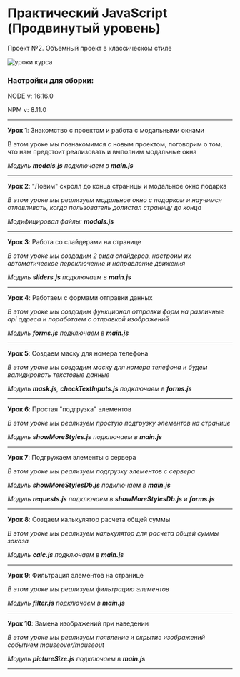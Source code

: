 # Практический JavaScript (Продвинутый уровень)

Проект №2. Объемный проект в классическом стиле

![уроки курса](https://thumbsnap.com/i/HPgMhLYH.png)

### Настройки для сборки:

NODE v: 16.16.0

NPM v: 8.11.0

***

**Урок 1**: Знакомство с проектом и работа с модальными окнами

В этом уроке мы познакомимся с новым проектом, поговорим о том, что нам предстоит реализовать и выполним модальные окна

*Модуль **modals.js** подключаем в **main.js***

---

**Урок 2**: "Ловим" скролл до конца страницы и модальное окно подарка

_В этом уроке мы реализуем модальное окно с подарком и научимся отлавливать, когда пользователь долистал страницу до конца_

*Модифицировал файлы: **modals.js***

---

**Урок 3**: Работа со слайдерами на странице

_В этом уроке мы создадим 2 вида слайдеров, настроим их автоматическое переключение и направление движения_

*Модуль **sliders.js** подключаем в **main.js***

---

**Урок 4**: Работаем с формами отправки данных

_В этом уроке мы создадим функционал отправки форм на различные api адреса и поработаем с отправкой изображений_

*Модуль **forms.js** подключаем в **main.js***

---

**Урок 5**: Создаем маску для номера телефона

_В этом уроке мы создадим маску для номера телефона и будем валидировать текстовые данные_

*Модуль **mask.js**, **checkTextInputs.js** подключаем в **forms.js***

---

**Урок 6**: Простая "подгрузка" элементов

_В этом уроке мы реализуем простую подгрузку элементов на странице_

*Модуль **showMoreStyles.js** подключаем в **main.js***

---

**Урок 7**: Подгружаем элементы с сервера

_В этом уроке мы реализуем подгрузку элементов с сервера_

*Модуль **showMoreStylesDb.js** подключаем в **main.js***

*Модуль **requests.js** подключаем в **showMoreStylesDb.js** и **forms.js***

---

**Урок 8**: Создаем калькулятор расчета общей суммы

_В этом уроке мы реализуем калькулятор для расчета общей суммы заказа_

*Модуль **calc.js** подключаем в **main.js***

---

**Урок 9**: Фильтрация элементов на странице

_В этом уроке мы реализуем фильтрацию элементов_

*Модуль **filter.js** подключаем в **main.js***

---

**Урок 10**: Замена изображений при наведении

_В этом уроке мы реализуем появление и скрытие изображений событием mouseover/mouseout_

*Модуль **pictureSize.js** подключаем в **main.js***

---